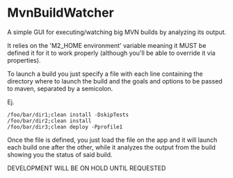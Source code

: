 MvnBuildWatcher
===============

A simple GUI for executing/watching big MVN builds by analyzing its output.

It relies on the 'M2_HOME environment' variable meaning it MUST be defined it for it to work 
properly (although you'll be able to override it via properties).

To launch a build you just specify a file with each line containing the directory where to launch 
the build and the goals and options to be passed to maven, separated by a semicolon.

Ej.

    /foo/bar/dir1;clean install -DskipTests
    /foo/bar/dir2;clean install
    /foo/bar/dir3;clean deploy -Pprofile1

Once the file is defined, you just load the file on the app and it will launch each build one after
the other, while it analyzes the output from the build showing you the status of said build.

DEVELOPMENT WILL BE ON HOLD UNTIL REQUESTED
